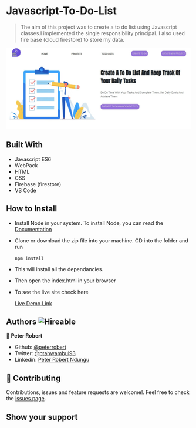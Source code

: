 # Javascript-To-Do-List

> The aim of this project was to create a to do list using Javascript classes.I implemented the single responsibility principal. I also used fire base (cloud firestore) to store my data.

![screenshot](snap1.jpg)


## Built With

- Javascript ES6
- WebPack
- HTML
- CSS
- Firebase (firestore)
- VS Code


## How to Install

- Install Node in your system. To install Node, you can read the [Documentation](https://nodejs.org/en/download/package-manager/)
- Clone or download the zip file into your machine. CD into the folder and run
    ``` 
   npm install

    ``` 
- This will install all the dependancies.

- Then open the index.html in your browser

- To see the live site check here

   [Live Demo Link](https://rawcdn.githack.com/peterrobert/javascript-to-do-list/2733ebeccaa4dfcf3ff5c410d3cb99b7550620c5/dist/index.html)


## Authors  ![Hireable](https://img.shields.io/badge/HIREABLE-YES-yellowgreen&?style=for-the-badge)

👤 **Peter Robert**

- Github: [@peterrobert](https://github.com/peterrobert)
- Twitter: [@ptahwambui93](https://twitter.com/Ptahwambui93)
- Linkedin: [Peter Robert Ndungu](https://www.linkedin.com/in/peter-rob-ndungu/)


## 🤝 Contributing

Contributions, issues and feature requests are welcome!. Feel free to check the [issues page](issues/).

## Show your support